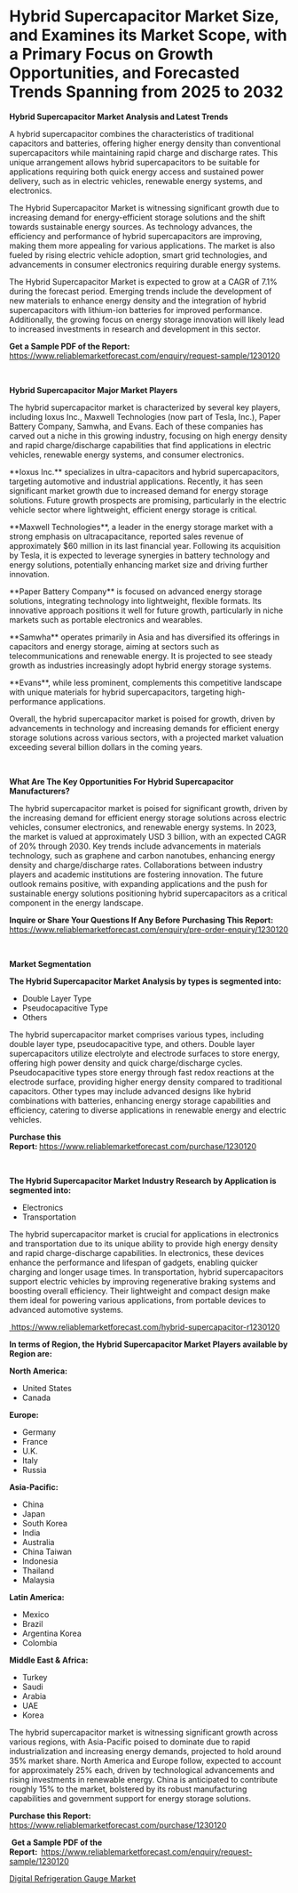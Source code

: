 <p><h1>Hybrid Supercapacitor Market Size, and Examines its Market Scope, with a Primary Focus on Growth Opportunities, and Forecasted Trends Spanning from 2025 to 2032</h1></p><p><strong>Hybrid Supercapacitor Market Analysis and Latest Trends</strong></p>
<p><p>A hybrid supercapacitor combines the characteristics of traditional capacitors and batteries, offering higher energy density than conventional supercapacitors while maintaining rapid charge and discharge rates. This unique arrangement allows hybrid supercapacitors to be suitable for applications requiring both quick energy access and sustained power delivery, such as in electric vehicles, renewable energy systems, and electronics.</p><p>The Hybrid Supercapacitor Market is witnessing significant growth due to increasing demand for energy-efficient storage solutions and the shift towards sustainable energy sources. As technology advances, the efficiency and performance of hybrid supercapacitors are improving, making them more appealing for various applications. The market is also fueled by rising electric vehicle adoption, smart grid technologies, and advancements in consumer electronics requiring durable energy systems.</p><p>The Hybrid Supercapacitor Market is expected to grow at a CAGR of 7.1% during the forecast period. Emerging trends include the development of new materials to enhance energy density and the integration of hybrid supercapacitors with lithium-ion batteries for improved performance. Additionally, the growing focus on energy storage innovation will likely lead to increased investments in research and development in this sector.</p></p>
<p><strong>Get a Sample PDF of the Report:&nbsp;</strong> <a href="https://www.reliablemarketforecast.com/enquiry/request-sample/1230120?utm_campaign=1167&utm_medium=2&utm_source=Github&utm_content=ia&utm_term=10022025&utm_id=hybrid-supercapacitor">https://www.reliablemarketforecast.com/enquiry/request-sample/1230120</a></p>
<p>&nbsp;</p>
<p><strong>Hybrid Supercapacitor Major Market Players</strong></p>
<p><p>The hybrid supercapacitor market is characterized by several key players, including Ioxus Inc., Maxwell Technologies (now part of Tesla, Inc.), Paper Battery Company, Samwha, and Evans. Each of these companies has carved out a niche in this growing industry, focusing on high energy density and rapid charge/discharge capabilities that find applications in electric vehicles, renewable energy systems, and consumer electronics.</p><p>**Ioxus Inc.** specializes in ultra-capacitors and hybrid supercapacitors, targeting automotive and industrial applications. Recently, it has seen significant market growth due to increased demand for energy storage solutions. Future growth prospects are promising, particularly in the electric vehicle sector where lightweight, efficient energy storage is critical.</p><p>**Maxwell Technologies**, a leader in the energy storage market with a strong emphasis on ultracapacitance, reported sales revenue of approximately $60 million in its last financial year. Following its acquisition by Tesla, it is expected to leverage synergies in battery technology and energy solutions, potentially enhancing market size and driving further innovation.</p><p>**Paper Battery Company** is focused on advanced energy storage solutions, integrating technology into lightweight, flexible formats. Its innovative approach positions it well for future growth, particularly in niche markets such as portable electronics and wearables.</p><p>**Samwha** operates primarily in Asia and has diversified its offerings in capacitors and energy storage, aiming at sectors such as telecommunications and renewable energy. It is projected to see steady growth as industries increasingly adopt hybrid energy storage systems.</p><p>**Evans**, while less prominent, complements this competitive landscape with unique materials for hybrid supercapacitors, targeting high-performance applications.</p><p>Overall, the hybrid supercapacitor market is poised for growth, driven by advancements in technology and increasing demands for efficient energy storage solutions across various sectors, with a projected market valuation exceeding several billion dollars in the coming years.</p></p>
<p>&nbsp;</p>
<p><strong>What Are The Key Opportunities For Hybrid Supercapacitor Manufacturers?</strong></p>
<p><p>The hybrid supercapacitor market is poised for significant growth, driven by the increasing demand for efficient energy storage solutions across electric vehicles, consumer electronics, and renewable energy systems. In 2023, the market is valued at approximately USD 3 billion, with an expected CAGR of 20% through 2030. Key trends include advancements in materials technology, such as graphene and carbon nanotubes, enhancing energy density and charge/discharge rates. Collaborations between industry players and academic institutions are fostering innovation. The future outlook remains positive, with expanding applications and the push for sustainable energy solutions positioning hybrid supercapacitors as a critical component in the energy landscape.</p></p>
<p><strong>Inquire or Share Your Questions If Any Before Purchasing This Report:</strong> <a href="https://www.reliablemarketforecast.com/enquiry/pre-order-enquiry/1230120?utm_campaign=1167&utm_medium=2&utm_source=Github&utm_content=ia&utm_term=10022025&utm_id=hybrid-supercapacitor">https://www.reliablemarketforecast.com/enquiry/pre-order-enquiry/1230120</a></p>
<p>&nbsp;</p>
<p><strong>Market Segmentation</strong></p>
<p><strong>The Hybrid Supercapacitor Market Analysis by types is segmented into:</strong></p>
<p><ul><li>Double Layer Type</li><li>Pseudocapacitive Type</li><li>Others</li></ul></p>
<p><p>The hybrid supercapacitor market comprises various types, including double layer type, pseudocapacitive type, and others. Double layer supercapacitors utilize electrolyte and electrode surfaces to store energy, offering high power density and quick charge/discharge cycles. Pseudocapacitive types store energy through fast redox reactions at the electrode surface, providing higher energy density compared to traditional capacitors. Other types may include advanced designs like hybrid combinations with batteries, enhancing energy storage capabilities and efficiency, catering to diverse applications in renewable energy and electric vehicles.</p></p>
<p><strong>Purchase this Report:&nbsp;</strong><a href="https://www.reliablemarketforecast.com/purchase/1230120?utm_campaign=1167&utm_medium=2&utm_source=Github&utm_content=ia&utm_term=10022025&utm_id=hybrid-supercapacitor">https://www.reliablemarketforecast.com/purchase/1230120</a></p>
<p>&nbsp;</p>
<p><strong>The Hybrid Supercapacitor Market Industry Research by Application is segmented into:</strong></p>
<p><ul><li>Electronics</li><li>Transportation</li></ul></p>
<p><p>The hybrid supercapacitor market is crucial for applications in electronics and transportation due to its unique ability to provide high energy density and rapid charge-discharge capabilities. In electronics, these devices enhance the performance and lifespan of gadgets, enabling quicker charging and longer usage times. In transportation, hybrid supercapacitors support electric vehicles by improving regenerative braking systems and boosting overall efficiency. Their lightweight and compact design make them ideal for powering various applications, from portable devices to advanced automotive systems.</p></p>
<p><a href="https://www.reliablemarketforecast.com/hybrid-supercapacitor-r1230120?utm_campaign=1167&utm_medium=2&utm_source=Github&utm_content=ia&utm_term=10022025&utm_id=hybrid-supercapacitor">&nbsp;https://www.reliablemarketforecast.com/hybrid-supercapacitor-r1230120</a></p>
<p><strong>In terms of Region, the Hybrid Supercapacitor Market Players available by Region are:</strong></p>
<p>
    <p> <strong> North America: </strong>
        <ul>
            <li>United States</li>
            <li>Canada</li>
        </ul>
        </p> 
    <p> <strong> Europe: </strong>
        <ul>
            <li>Germany</li>
            <li>France</li>
            <li>U.K.</li>
            <li>Italy</li>
            <li>Russia</li>
        </ul>
        </p> 
    <p> <strong> Asia-Pacific: </strong>
        <ul>
            <li>China</li>
            <li>Japan</li>
            <li>South Korea</li>
            <li>India</li>
            <li>Australia</li>
            <li>China Taiwan</li>
            <li>Indonesia</li>
            <li>Thailand</li>
            <li>Malaysia</li>
        </ul>
        </p> 
    <p> <strong> Latin America: </strong>
        <ul>
            <li>Mexico</li>
            <li>Brazil</li>
            <li>Argentina Korea</li>
            <li>Colombia</li>
        </ul>
        </p> 
    <p> <strong> Middle East & Africa: </strong>
        <ul>
            <li>Turkey</li>
            <li>Saudi</li>
            <li>Arabia</li>
            <li>UAE</li>
            <li>Korea</li>
        </ul>
    </p>
    </p>
<p><p>The hybrid supercapacitor market is witnessing significant growth across various regions, with Asia-Pacific poised to dominate due to rapid industrialization and increasing energy demands, projected to hold around 35% market share. North America and Europe follow, expected to account for approximately 25% each, driven by technological advancements and rising investments in renewable energy. China is anticipated to contribute roughly 15% to the market, bolstered by its robust manufacturing capabilities and government support for energy storage solutions.</p></p>
<p><strong>Purchase this Report: </strong><a href="https://www.reliablemarketforecast.com/purchase/1230120?utm_campaign=1167&utm_medium=2&utm_source=Github&utm_content=ia&utm_term=10022025&utm_id=hybrid-supercapacitor">https://www.reliablemarketforecast.com/purchase/1230120</a></p>
<p>&nbsp;<strong>Get a Sample PDF of the Report:&nbsp;&nbsp;</strong><a href="https://www.reliablemarketforecast.com/enquiry/request-sample/1230120?utm_campaign=1167&utm_medium=2&utm_source=Github&utm_content=ia&utm_term=10022025&utm_id=hybrid-supercapacitor">https://www.reliablemarketforecast.com/enquiry/request-sample/1230120</a></p>
<p><strong></strong></p>
<p><p><a href="https://github.com/mabutironaldo/Market-Research-Report-List-7/blob/main/digital-refrigeration-gauge-market.md?utm_campaign=1167&utm_medium=2&utm_source=Github&utm_content=ia&utm_term=10022025&utm_id=hybrid-supercapacitor">Digital Refrigeration Gauge Market</a></p></p>